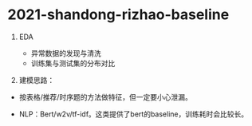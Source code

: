 # 2021-shandong-rizhao-baseline

1. EDA
   - 异常数据的发现与清洗
   - 训练集与测试集的分布对比

2. 建模思路：

- 按表格/推荐/时序题的方法做特征，但一定要小心泄漏。

- NLP：Bert/w2v/tf-idf。这类提供了bert的baseline，训练耗时会比较长。